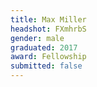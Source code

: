 ```yaml
---
title: Max Miller
headshot: FXmhrbS
gender: male
graduated: 2017
award: Fellowship
submitted: false
---
```

